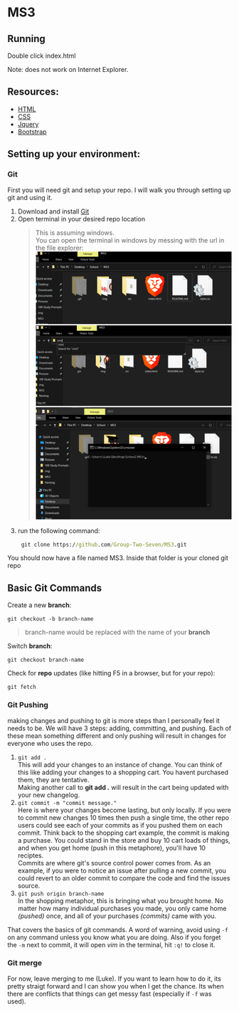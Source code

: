 # MS3
## Running
Double click index.html

Note: does not work on Internet Explorer.
## Resources:
- [HTML](https://www.w3schools.com/html/)
- [CSS](https://www.w3schools.com/Css/)
- [Jquery](https://www.w3schools.com/jquery/)
- [Bootstrap](https://www.w3schools.com/bootstrap4/default.asp)

## Setting up your environment:

### Git

First you will need git and setup your repo. I will walk you through setting up git and using it.

1. Download and install [Git](https://git-scm.com/download/win)
2. Open terminal in your desired repo location
   >    This is assuming windows.   
   You can open the terminal in windows by messing with the url in the file explorer:  
   ![file explorer](img/ReadmeCMD1.png) 
   ![cmd entered](img/ReadmeCMD2.png)  
   ![cmd opened](img/ReadmeCMD3.png) 
3. run the following command:
   ```cmd
    git clone https://github.com/Group-Two-Seven/MS3.git
   ```

You should now have a file named MS3. Inside that folder is your cloned git repo


## Basic Git Commands

Create a new **branch**:
```git
git checkout -b branch-name
```
   >branch-name would be replaced with the name of your **branch**

   
Switch **branch**:
```git
git checkout branch-name
```

Check for **repo** updates (like hitting F5 in a browser, but for your repo):
```git
git fetch
```

### Git Pushing

making changes and pushing to git is more steps than I personally feel it needs to be. We will have 3 steps: adding, committing, and pushing. Each of these mean something different and only pushing will result in changes for everyone who uses the repo.

1. ``` git add . ```  
   This will add your changes to an instance of change. You can think of this like adding your changes to a shopping cart. You havent purchased them, they are tentative.  
   Making another call to **git add .** will result in the cart being updated with your new changelog.  
2. ``` git commit -m "commit message." ```   
    Here is where your changes become lasting, but only locally. If you were to commit new changes 10 times then push a single time, the other repo users could see each of your commits as if you pushed them on each commit. Think back to the shopping cart example, the commit is making a purchase. You could stand in the store and buy 10 cart loads of things, and when you get home (push in this metaphore), you'll have 10 reciptes.  
    Commits are where git's source control power comes from. As an example, if you were to notice an issue after pulling a new commit, you could revert to an older commit to compare the code and find the issues source.
3. ``` git push origin branch-name ```  
    In the shopping metaphor, this is bringing what you brought home. No matter how many individual purchases you made, you only came home *(pushed)* once, and all of your purchases *(commits)* came with you.

That covers the basics of git commands. A word of warning, avoid using `-f` on any command unless you know what you are doing. Also if you forget the `-m` next to commit, it will open *vim* in the terminal, hit `:q!` to close it.
  

### Git merge

For now, leave merging to me (Luke). If you want to learn how to do it, its pretty straigt forward and I can show you when I get the chance. Its when there are conflicts that things can get messy fast (especially if `-f` was used).
